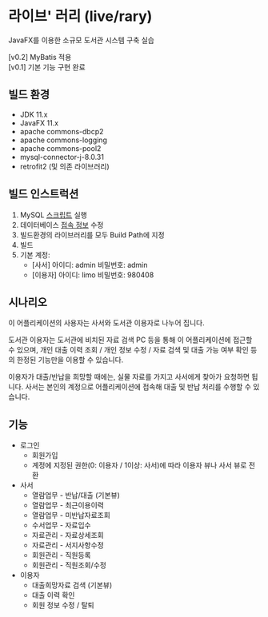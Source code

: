 # 라이브' 러리 (live/rary)

JavaFX를 이용한 소규모 도서관 시스템 구축 실습

[v0.2] MyBatis 적용  
[v0.1] 기본 기능 구현 완료

## 빌드 환경
- JDK 11.x
- JavaFX 11.x
- apache commons-dbcp2
- apache commons-logging
- apache commons-pool2
- mysql-connector-j-8.0.31
- retrofit2 (및 의존 라이브러리)

## 빌드 인스트럭션
1. MySQL [스크립트](./docs/base.sql) 실행
2. 데이터베이스 [접속 정보](./project/liverary/src/liverary/dao/DBCPConnectionPool.java) 수정
3. 빌드환경의 라이브러리를 모두 Build Path에 지정
4. 빌드
5. 기본 계정:
   - [사서] 아이디: admin 비밀번호: admin
   - [이용자] 아이디: limo 비밀번호: 980408

## 시나리오
이 어플리케이션의 사용자는 사서와 도서관 이용자로 나누어 집니다.

도서관 이용자는 도서관에 비치된 자료 검색 PC 등을 통해 이 어플리케이션에 접근할 수 있으며, 개인 대출 이력 조회 / 개인 정보 수정 / 자료 검색 및 대출 가능 여부 확인 등의 한정된 기능만을 이용할 수 있습니다.

이용자가 대출/반납을 희망할 때에는, 실물 자료를 가지고 사서에게 찾아가 요청하면 됩니다. 사서는 본인의 계정으로 어플리케이션에 접속해 대출 및 반납 처리를 수행할 수 있습니다.

## 기능
- 로그인
  - 회원가입
  - 계정에 지정된 권한(0: 이용자 / 1이상: 사서)에 따라 이용자 뷰나 사서 뷰로 전환
- 사서
  - 열람업무 - 반납/대출 (기본뷰)
  - 열람업무 - 최근이용이력
  - 열람업무 - 미반납자료조회
  - 수서업무 - 자료입수
  - 자료관리 - 자료상세조회
  - 자료관리 - 서지사항수정
  - 회원관리 - 직원등록
  - 회원관리 - 직원조회/수정
- 이용자
  - 대출희망자료 검색 (기본뷰)
  - 대출 이력 확인
  - 회원 정보 수정 / 탈퇴
